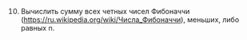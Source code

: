 10.	Вычислить сумму всех четных чисел Фибоначчи (https://ru.wikipedia.org/wiki/Числа_Фибоначчи), меньших, либо равных n.